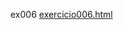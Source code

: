ex006 
<a href='https://gabrielryanft.github.io/learning/cursoemvideo/htmlecss/html/ex005/ex006/exercicio006.html/' target='_blank' rel='next'>exercicio006.html</a><br/>
